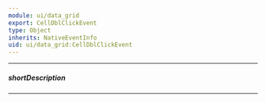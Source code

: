 ```yaml
---
module: ui/data_grid
export: CellDblClickEvent
type: Object
inherits: NativeEventInfo
uid: ui/data_grid:CellDblClickEvent
---
```

---
##### shortDescription
<!-- Description goes here -->

---
<!-- Description goes here -->